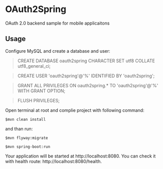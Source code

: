 # OAuth2Spring
OAuth 2.0 backend sample for mobile applicaitons

## Usage

Configure MySQL and create a database and user:

> CREATE DATABASE oauth2spring CHARACTER SET utf8 COLLATE utf8_general_ci;

> CREATE USER 'oauth2spring'@'%' IDENTIFIED BY 'oauth2spring';

> GRANT ALL PRIVILEGES ON oauth2spring.* TO 'oauth2spring'@'%' WITH GRANT OPTION;

> FLUSH PRIVILEGES;


Open terminal at root and complie project with following command:

`$mvn clean install`

and than run:

`$mvn flyway:migrate`

`$mvn spring-boot:run`

Your application will be started at http://localhost:8080. You can check it with health route: http://localhost:8080/health.
